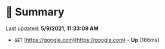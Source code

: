 # 📖 Summary
Last updated: **5/9/2021, 11:33:09 AM**

- `GET` [https://google.com](https://google.com) - **Up** (186ms)
